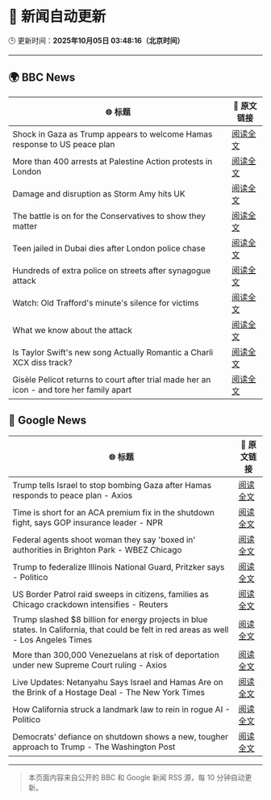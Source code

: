 # 🧠 新闻自动更新

🕒 更新时间：**2025年10月05日 03:48:16（北京时间）**

---

## 🌍 BBC News

| 🌐 标题 | 🔗 原文链接 |
|--------|-------------|
| Shock in Gaza as Trump appears to welcome Hamas response to US peace plan | [阅读全文](https://www.bbc.com/news/articles/c15k199j1x3o?at_medium=RSS&at_campaign=rss) |
| More than 400 arrests at Palestine Action protests in London | [阅读全文](https://www.bbc.com/news/articles/ceq2e9x19g8o?at_medium=RSS&at_campaign=rss) |
| Damage and disruption as Storm Amy hits UK | [阅读全文](https://www.bbc.com/news/articles/c0lky9nn948o?at_medium=RSS&at_campaign=rss) |
| The battle is on for the Conservatives to show they matter | [阅读全文](https://www.bbc.com/news/articles/c864dzn827xo?at_medium=RSS&at_campaign=rss) |
| Teen jailed in Dubai dies after London police chase | [阅读全文](https://www.bbc.com/news/articles/c3e7yyjw77qo?at_medium=RSS&at_campaign=rss) |
| Hundreds of extra police on streets after synagogue attack | [阅读全文](https://www.bbc.com/news/articles/crkj50gd217o?at_medium=RSS&at_campaign=rss) |
| Watch: Old Trafford's minute's silence for victims | [阅读全文](https://www.bbc.com/news/videos/c89dnyz95k0o?at_medium=RSS&at_campaign=rss) |
| What we know about the attack | [阅读全文](https://www.bbc.com/news/articles/cd63p1djgd7o?at_medium=RSS&at_campaign=rss) |
| Is Taylor Swift's new song Actually Romantic a Charli XCX diss track? | [阅读全文](https://www.bbc.com/news/articles/ckg24xvyzxwo?at_medium=RSS&at_campaign=rss) |
| Gisèle Pelicot returns to court after trial made her an icon - and tore her family apart | [阅读全文](https://www.bbc.com/news/articles/cvg4l80gz7eo?at_medium=RSS&at_campaign=rss) |

## 📰 Google News

| 🌐 标题 | 🔗 原文链接 |
|--------|-------------|
| Trump tells Israel to stop bombing Gaza after Hamas responds to peace plan - Axios | [阅读全文](https://news.google.com/rss/articles/CBMif0FVX3lxTE1vUzN3NUNhdW5KdGZNLW0tdndmRk0tU3p3aDhxMkdHLW84YVJCTGR0RnFvTl8zVHNLU090NTBfMEpzN3JFbUQ1VERoV1phR1RRX1g0QXhnWmk3ektQTFdNZFBDcm8ydERPWVI3U01vaGZfMHR5cy1jTm5qV1NYLVE?oc=5) |
| Time is short for an ACA premium fix in the shutdown fight, says GOP insurance leader - NPR | [阅读全文](https://news.google.com/rss/articles/CBMivwFBVV95cUxPVnNvczBfUDkxSFRaYU9LVk5ab0lkei1nWC1CZExZUFdNTW9xR2xZdThEOWNHb1ozUUJRYVl6aEU1bVVuX3c0eW0tbi1tVC1kSWxvOWdLVUhwY3hoTjlwZWJsSDJNUHdYaWtSMmpIM2J5bGNJeTlBVzdXVE85cXdQUEZOVGhUYlhYcFU3OFBYS1BMbHVqaG9adzJHNWZaVGh5TWNoN0wwM3M1ZzJPMy1xVXVjZHQ4cTdJaU1mcWNuUQ?oc=5) |
| Federal agents shoot woman they say 'boxed in' authorities in Brighton Park - WBEZ Chicago | [阅读全文](https://news.google.com/rss/articles/CBMiuAFBVV95cUxQeHJFdHkycW90c182UVNTempHWm14UG1NNjU1b2dFaFhuQkhkc1ZqemRrQUlqTzJLUE9QN0tKTzZtS2lhaFlxMGZVUF9QOHhFbEJpYTlEakYzVnluS0xnZzdXZ0x1YTM2Q3ZMdDZOZ0tKR3phRnFMWnIxM3E1TlpFV01QS3AzdU45VDVsdmc0MUpMRGtXY1hLc05HYUhKWFRHNWgwMEd4Yk1nUDFtVUl6VUJPc2dPTWhq?oc=5) |
| Trump to federalize Illinois National Guard, Pritzker says - Politico | [阅读全文](https://news.google.com/rss/articles/CBMihgFBVV95cUxQNWxPQTBCWjRMSEhTNUtHd3hCV2s0YTBtRXlIVV9Ybzd2bnVmZFVxQzF6VHB5eTBzOE1JaVNVYWxfenlaOU41eldkMzJTUHNyYkpPQ3BpTnRrNDRtMXpPNldOMFlVWjMzYWFqNnlfclJkT2RJMWRRM1c3LVBjRG5QYVFSQ0Z0QQ?oc=5) |
| US Border Patrol raid sweeps in citizens, families as Chicago crackdown intensifies - Reuters | [阅读全文](https://news.google.com/rss/articles/CBMivgFBVV95cUxPckxoUE53Z29JR1JoX3QwN1dvZzNWNER6TVdpY2tLa002NEZ1TjctcGhpOUlKcGVMMi03OXpHNHdRZm1GM3FZaHZaOGdhWTZYdFVpNFFMUFB4WUc0UmtfelJqa2ZLMzM3Q19vSU5UQXhEbzdGNzFiV0dEYVk5b0tObWdsUUI3VUVxZDZEamE0eC14dkdheTkzR0JsbndaVWVmWEhQc2ctWXJPNGtNSC1IamZybk5Cb2ZSdWxCeVhn?oc=5) |
| Trump slashed $8 billion for energy projects in blue states. In California, that could be felt in red areas as well - Los Angeles Times | [阅读全文](https://news.google.com/rss/articles/CBMi6gFBVV95cUxNWDNyOHNpTVBNUHRtSVY3OVZ6TURqb1JhdDB5dW9DZlJla1BaR1gyREpxUnpUTGRmMlJMaC1ZOGpMTWxXbjJIbTRvS2dCU2t2ZnRSb012Y08xQXk1V2FDdlpOeVFGQ1FIMTVNRHQyYkw4RU1pbGNNdXFkUUNqZTcwcEFVR2ZLbU5qQ0x4ZS1tbFR1M1c3MEVGRExVbG1iMVN0VVh6cGNuVDBSdENha0ZLeEVKN09ySmFLWXZ0RFJ4S1JOM2s0clRJZEtpcHlCc3FINTM4cUpXdUE4NnNvVUI4Zy1PRlhublowb1E?oc=5) |
| More than 300,000 Venezuelans at risk of deportation under new Supreme Court ruling - Axios | [阅读全文](https://news.google.com/rss/articles/CBMiigFBVV95cUxQMFZmZ0cwbTNmQ0V1MVRxTW5BUzJZVVBuZ1ZfUThzeV9wWVF5Q3VpeGZVZ2t3QTJzMVpaclB5VUkxcHl3UWhEcEthWUhfcE9tcldtOTBIRzVhV2VjS0ZEa216LWZ1V0ZYMzh5eWY1VlFWUjNhcmItRTlJdVpEX1FDSUFBTU1FVXNEUHc?oc=5) |
| Live Updates: Netanyahu Says Israel and Hamas Are on the Brink of a Hostage Deal - The New York Times | [阅读全文](https://news.google.com/rss/articles/CBMieEFVX3lxTE0tYngzMTcxY1phTFBXSm9VQldKc0I0VHhBaFRaNEMyS3lIaldnbWpiX09uT1JLTXVpVkdUaXhiUktFX2xsVmlsaXZicGtfTW13OUxUY1R5TVM3R3lNVkRiNzEzTjVtbEs4MlZPNExNSGMzemZkWFBQUg?oc=5) |
| How California struck a landmark law to rein in rogue AI - Politico | [阅读全文](https://news.google.com/rss/articles/CBMihwFBVV95cUxNZU52dk9vTDExMGxBeG9fTDdwQmhlbU9RQlZtRDI0Xy0xRlIyQldfYldYYndEUHJwam84RHhqQ2NoZE5zclA4UFJTeERVSFJ2VHhYdWl4U3g4VlV4STFnNVNyVWFTQW8xS0U2RGlZVXJscGZSeFlkZWliNjhHTmJYMjUtRUktTlk?oc=5) |
| Democrats’ defiance on shutdown shows a new, tougher approach to Trump - The Washington Post | [阅读全文](https://news.google.com/rss/articles/CBMijwFBVV95cUxOeFlIal9SVEw0RzNQY0xUNWRGMW52VUQzNXZsQy1iZFZvclJ0UmxMYy1neVNfX3VTVVdObTNXNTJYX1VuWlRJTEcxaTFBT0ZYcjBYUmJNVWxkSkVmSExfQloxR0lxc0lLcjJuVld4T2Y2SkR6djB0WVJKU2NrWVgzRWgwWlZMaTMwZ2lmdUYwdw?oc=5) |

---
> 本页面内容来自公开的 BBC 和 Google 新闻 RSS 源，每 10 分钟自动更新。